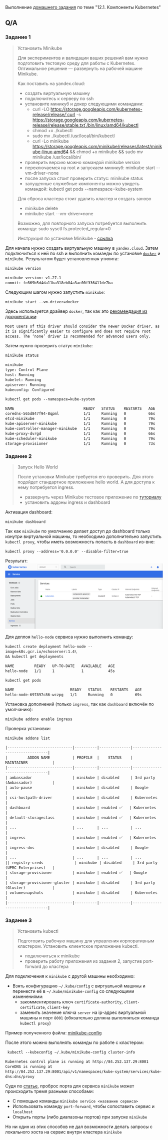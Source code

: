 Выполнение [домашнего задания](https://github.com/netology-code/devkub-homeworks/blob/main/12-kubernetes-01-intro.md)
по теме "12.1. Компоненты Kubernetes"

## Q/A

### Задание 1

> Установить Minikube
>
> Для экспериментов и валидации ваших решений вам нужно подготовить тестовую среду для работы с Kubernetes.
> Оптимальное решение — развернуть на рабочей машине Minikube.
> 
> Как поставить на yandex.cloud:
> - создать виртуальную машину
> - подключитесь к серверу по ssh
> - установите миникуб и докер следующими командами:
>     - curl -LO https://storage.googleapis.com/kubernetes-release/release/`curl -s https://storage.googleapis.com/kubernetes-release/release/stable.txt`/bin/linux/amd64/kubectl
>     - chmod +x ./kubectl
>     - sudo mv ./kubectl /usr/local/bin/kubectl
>     - curl -Lo minikube https://storage.googleapis.com/minikube/releases/latest/minikube-linux-amd64 && chmod +x minikube && sudo mv minikube /usr/local/bin/
> - проверить версию можно командой minikube version
> - переключаемся на root и запускаем миникуб: minikube start --vm-driver=none
> - после запуска стоит проверить статус: minikube status
> - запущенные служебные компоненты можно увидеть командой: kubectl get pods --namespace=kube-system
>
> Для сброса кластера стоит удалить кластер и создать заново
> - minikube delete
> - minikube start --vm-driver=none
> 
> Возможно, для повторного запуска потребуется выполнить команду: sudo sysctl fs.protected_regular=0
> 
> Инструкция по установке Minikube - [ссылка](https://kubernetes.io/ru/docs/tasks/tools/install-minikube/)

Для начала нужно создать виртуальную машину в `yandex.cloud`. Затем подключиться к ней по ssh и выполнить команды по установке [`docker`](https://docs.docker.com/engine/install/ubuntu/) и `minikube`.
Результатом будет установленная утилита:

```shell
minikube version
```

```text
minikube version: v1.27.1
commit: fe869b5d4da11ba318eb84a3ac00f336411de7ba
```

Следующим шагом нужно запустить `minikube`:

```shell
minikube start --vm-driver=docker
```

Здесь используется драйвер `docker`, так как это [рекомендация из документации](https://minikube.sigs.k8s.io/docs/drivers/none/):

```text
Most users of this driver should consider the newer Docker driver, as it is significantly easier to configure and does not require root access. The ‘none’ driver is recommended for advanced users only.
```

Затем нужно проверить статус `minikube`:

```shell
minikube status
```

```text
minikube
type: Control Plane
host: Running
kubelet: Running
apiserver: Running
kubeconfig: Configured
```

```shell
kubectl get pods --namespace=kube-system
```

```text
NAME                               READY   STATUS    RESTARTS   AGE
coredns-565d847f94-8qpml           1/1     Running   0          66s
etcd-minikube                      1/1     Running   0          79s
kube-apiserver-minikube            1/1     Running   0          79s
kube-controller-manager-minikube   1/1     Running   0          79s
kube-proxy-dvrgd                   1/1     Running   0          66s
kube-scheduler-minikube            1/1     Running   0          79s
storage-provisioner                1/1     Running   0          73s
```

### Задание 2

> Запуск Hello World
> 
> После установки Minikube требуется его проверить. Для этого подойдет стандартное приложение hello world. А для доступа к нему потребуется ingress.
>
> - развернуть через Minikube тестовое приложение по [туториалу](https://kubernetes.io/ru/docs/tutorials/hello-minikube/#%D1%81%D0%BE%D0%B7%D0%B4%D0%B0%D0%BD%D0%B8%D0%B5-%D0%BA%D0%BB%D0%B0%D1%81%D1%82%D0%B5%D1%80%D0%B0-minikube)
> - установить аддоны ingress и dashboard

Активация dashboard:

```shell
minikube dashboard
```

Так как `minikube` по умолчанию делает доступ до dashboard только изнутри виртуальной машины,
то необходимо дополнительно запустить `kubectl proxy`, чтобы иметь возможность попасть в `dashboard` из-вне:

```shell
kubectl proxy --address='0.0.0.0' --disable-filter=true
```

Результат:
![k8s_dashboard](./img/k8s_dashboard.png)

Для деплоя `hello-node` сервиса нужно выполнить команду:

```shell
kubectl create deployment hello-node --image=k8s.gcr.io/echoserver:1.4\
&& kubectl get deployments
```

```text
NAME         READY   UP-TO-DATE   AVAILABLE   AGE
hello-node   1/1     1            1           45s
```

```shell
kubectl get pods
```

```text
NAME                         READY   STATUS    RESTARTS   AGE
hello-node-697897c86-wczpg   1/1     Running   0          69s
```

Установка дополнений (только `ingress`, так как `dashboard` включён по умолчанию):

```shell
minikube addons enable ingress
```

Проверка установки:

```shell
minikube addons list
```

```text
|-----------------------------|----------|--------------|--------------------------------|
|         ADDON NAME          | PROFILE  |    STATUS    |           MAINTAINER           |
|-----------------------------|----------|--------------|--------------------------------|
| ambassador                  | minikube | disabled     | 3rd party (Ambassador)         |
| auto-pause                  | minikube | disabled     | Google                         |
| csi-hostpath-driver         | minikube | disabled     | Kubernetes                     |
| dashboard                   | minikube | enabled ✅   | Kubernetes                     |
| default-storageclass        | minikube | enabled ✅   | Kubernetes                     |
| ...                         | ...      | ...          | ...                            |
| ingress                     | minikube | enabled ✅   | Kubernetes                     |
| ingress-dns                 | minikube | disabled     | Google                         |
| ...                         | ...      | ...          | ...                            || registry-creds              | minikube | disabled     | 3rd party (UPMC Enterprises)   |
| storage-provisioner         | minikube | enabled ✅   | Google                         |
| storage-provisioner-gluster | minikube | disabled     | 3rd party (Gluster)            |
| volumesnapshots             | minikube | disabled     | Kubernetes                     |
|-----------------------------|----------|--------------|--------------------------------|
```

### Задание 3

> Установить kubectl
>
> Подготовить рабочую машину для управления корпоративным кластером. Установить клиентское приложение kubectl.
> - подключиться к minikube
> - проверить работу приложения из задания 2, запустив port-forward до кластера

Для подключения к `minikube` с другой машины необходимо:
- Взять конфигурацию `~/.kube/config` с виртуальной машины и перенести её в `~/.kube/minikube-config` со следующими изменениями:
  - закомментировать ключ `certificate-authority`, `client-certificate`, `client-key`
  - заменить значение ключа `server` на ip-адрес виртуальной машины и порт `8001` (обязательно должна выполняться команда `kubectl proxy`)

Пример полученного файла: [minikube-config](./minikube-config.yml)

После этого можно выполнять команды по работе с кластером:

```shell
 kubectl --kubeconfig ~/.kube/minikube-config cluster-info
```

```text
Kubernetes control plane is running at http://84.252.137.29:8001
CoreDNS is running at http://84.252.137.29:8001/api/v1/namespaces/kube-system/services/kube-dns:dns/proxy
```

Судя по [статье](https://habr.com/ru/company/vk/blog/648117/), проброс порта для сервиса `minikube` может происходить тремя разными способами:
- С помощью команды `minikube service <название сервиса>` 
- Использовать команду `port-forward`, чтобы сопоставить сервис и `localhost`
- Открыть порты (либо диапазоны портов) при запуске `minikube`

Но ни один из этих способов не дал возможности делать запросы с локального хоста на сервис внутри кластера `minikube`
